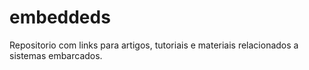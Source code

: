 # embeddeds
Repositorio com links para  artigos, tutoriais e materiais relacionados a sistemas embarcados.
